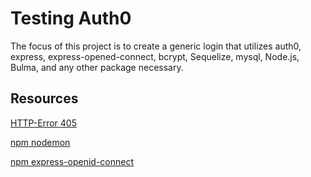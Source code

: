 # Testing Auth0
The focus of this project is to create a generic login that utilizes auth0, express, express-opened-connect, bcrypt, Sequelize, mysql, Node.js, Bulma, and any other package necessary.


## Resources

[HTTP-Error 405](https://airbrake.io/blog/http-errors/405-method-not-allowed)

[npm nodemon](https://www.npmjs.com/package/nodemon)

[npm express-openid-connect](https://www.npmjs.com/package/express-openid-connect)